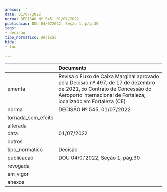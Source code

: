 ```yaml
---
anexos: ''
data: 01/07/2022
norma: DECISÃO Nº 545, 01/07/2022
publicacao: DOU 04/072022, Seção 1, pág.30
tags:
- decisão
tipo_normatico: Decisão
hide: 
- toc 
 
---
```


|                    | Documento                                                                                                                                                                                |
|:-------------------|:-----------------------------------------------------------------------------------------------------------------------------------------------------------------------------------------|
| ementa             | Revisa o Fluxo de Caixa Marginal aprovado pela Decisão nº 497, de 17 de dezembro de 2021, do Contrato de Concessão do Aeroporto Internacional de Fortaleza, localizado em Fortaleza (CE) |
| norma              | DECISÃO Nº 545, 01/07/2022                                                                                                                                                               |
| tornada_sem_efeito |                                                                                                                                                                                          |
| alterada           |                                                                                                                                                                                          |
| data               | 01/07/2022                                                                                                                                                                               |
| outros             |                                                                                                                                                                                          |
| tipo_normatico     | Decisão                                                                                                                                                                                  |
| publicacao         | DOU 04/072022, Seção 1, pág.30                                                                                                                                                           |
| revogada           |                                                                                                                                                                                          |
| em_vigor           |                                                                                                                                                                                          |
| anexos             |                                                                                                                                                                                          |
